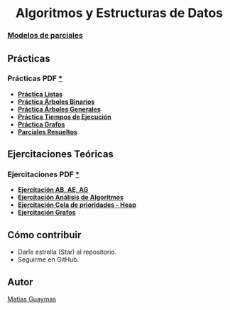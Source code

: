 <h1 align="center"> Algoritmos y Estructuras de Datos </h1>

### [**Modelos de parciales**](https://github.com/MatiasGuaymas/AYED/tree/main/Parciales)

## Prácticas 
### Prácticas PDF [*](https://github.com/MatiasGuaymas/AYED/tree/main/Practicas%20PDF)
* [**Práctica Listas**](https://github.com/MatiasGuaymas/AYED/tree/main/Resoluciones/AYED/src/Practica1)
* [**Práctica Árboles Binarios**](https://github.com/MatiasGuaymas/AYED/tree/main/Resoluciones/AYED/src/Practica2)
* [**Práctica Árboles Generales**](https://github.com/MatiasGuaymas/AYED/tree/main/Resoluciones/AYED/src/Practica3)
* [**Práctica Tiempos de Ejecución**](https://github.com/MatiasGuaymas/AYED/tree/main/Resoluciones/AYED/src/Practica4)
* [**Práctica Grafos**](https://github.com/MatiasGuaymas/AYED/tree/main/Resoluciones/AYED/src/Practica5)
* [**Parciales Resueltos**](https://github.com/MatiasGuaymas/AYED/tree/main/Resoluciones/AYED/src/Parciales)

## Ejercitaciones Teóricas
### Ejercitaciones PDF [*](https://github.com/MatiasGuaymas/AYED/tree/main/Practicas%20PDF)
* [**Ejercitación AB, AE, AG**](https://github.com/MatiasGuaymas/AYED/blob/main/Practicas%20PDF/Ejercitacion%20AB%2C%20AE%2C%20AG.pdf)
* [**Ejercitación Análisis de Algoritmos**](https://github.com/MatiasGuaymas/AYED/blob/main/Practicas%20PDF/Ejercitacion%20Analisis%20de%20Algoritmos.pdf)
* [**Ejercitación Cola de prioridades - Heap**](https://github.com/MatiasGuaymas/AYED/blob/main/Practicas%20PDF/Ejercitacion%20Cola%20de%20prioridades%20-%20Heap.pdf)
* [**Ejercitación Grafos**](https://github.com/MatiasGuaymas/AYED/blob/main/Practicas%20PDF/Ejercitacion%20Grafos.pdf)

## Cómo contribuir
* Darle estrella (Star) al repositorio.
* Seguirme en GitHub.

## Autor

[Matias Guaymas](https://www.linkedin.com/in/matiasguaymas/)